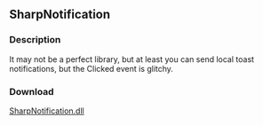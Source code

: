 ## SharpNotification
### Description
It may not be a perfect library, but at least you can send local toast notifications, but the Clicked event is glitchy.

### Download
[SharpNotification.dll](https://github.com/Lexz-08/SharpNotification/releases/download/sharpnotification/SharpNotification.dll)

